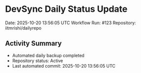 # DevSync Daily Status Update
Date: 2025-10-20 13:56:05 UTC
Workflow Run: #123
Repository: iitmrishi/dailyrepo

## Activity Summary
- Automated daily backup completed
- Repository status: Active
- Last automated commit: 2025-10-20 13:56:05 UTC
